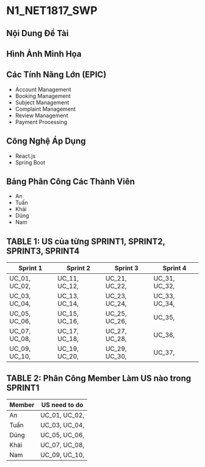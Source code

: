 # N1_NET1817_SWP

## Nội Dung Đề Tài
>

## Hình Ảnh Minh Họa


## Các Tính Năng Lớn (EPIC)
- Account Management 
- Booking Management 
- Subject Management 
- Complaint Management
- Review Management
- Payment Processing

## Công Nghệ Áp Dụng
- React.js
- Spring Boot

## Bảng Phân Công Các Thành Viên
- An
- Tuấn
- Khải
- Dũng
- Nam

## TABLE 1: US của từng SPRINT1, SPRINT2, SPRINT3, SPRINT4

| Sprint 1         | Sprint 2         | Sprint 3         | Sprint 4         |
|------------------|------------------|------------------|------------------|
| UC_01, UC_02,    | UC_11, UC_12,                 | UC_21, UC_22,                 | UC_31, UC_32,                 |
| UC_03, UC_04,                 | UC_13, UC_14,        | UC_23, UC_24,                 | UC_33, UC_34,                 |
| UC_05, UC_06,                 | UC_15, UC_16,                  | UC_25, UC_26,| UC_35,                 | 
| UC_07, UC_08,                 | UC_17, UC_18,                  | UC_27, UC_28,                 | UC_36,    |
| UC_09, UC_10,                 | UC_19, UC_20,                  | UC_29, UC_30,                 | UC_37,    |

## TABLE 2: Phân Công Member Làm US nào trong SPRINT1

| Member | US need to do |
|------------|----------|
| An      | UC_01, UC_02,    |
| Tuấn       | UC_03, UC_04,         |
| Dũng       | UC_05, UC_06,    |
| Khải       | UC_07, UC_08,         |
| Nam       | UC_09, UC_10,    |
